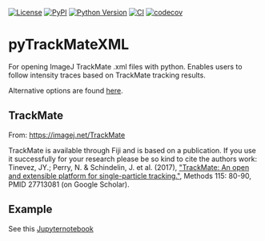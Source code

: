 
[![License](https://img.shields.io/pypi/l/fucciphase.svg?color=green)](https://github.com/rharkes/pyTrackMateXML/raw/main/LICENSE)
[![PyPI](https://img.shields.io/pypi/v/fucciphase.svg?color=green)](https://pypi.org/project/fucciphase)
[![Python Version](https://img.shields.io/pypi/pyversions/fucciphase.svg?color=green)](https://python.org)
[![CI](https://github.com/rharkes/pyTrackMateXML/actions/workflows/ci.yml/badge.svg)](https://github.com/rharkes/pyTrackMateXML/actions/workflows/ci.yml)
[![codecov](https://codecov.io/gh/rharkes/pyTrackMateXML/branch/main/graph/badge.svg)](https://codecov.io/gh/rharkes/pyTrackMateXML)

# pyTrackMateXML
For opening ImageJ TrackMate .xml files with python. Enables users to follow intensity traces based on TrackMate tracking results.

Alternative options are found [here](https://imagej.net/plugins/trackmate/#interoperability-with-python).

## TrackMate
From: https://imagej.net/TrackMate

TrackMate is available through Fiji and is based on a publication. If you use it successfully for your research please be so kind to cite the authors work: Tinevez, JY.; Perry, N. & Schindelin, J. et al. (2017), ["TrackMate: An open and extensible platform for single-particle tracking."](http://www.sciencedirect.com/science/article/pii/S1046202316303346), Methods 115: 80-90, PMID 27713081 (on Google Scholar). 

## Example
See this [Jupyternotebook](demo_PyTrackMateXML.ipynb)
